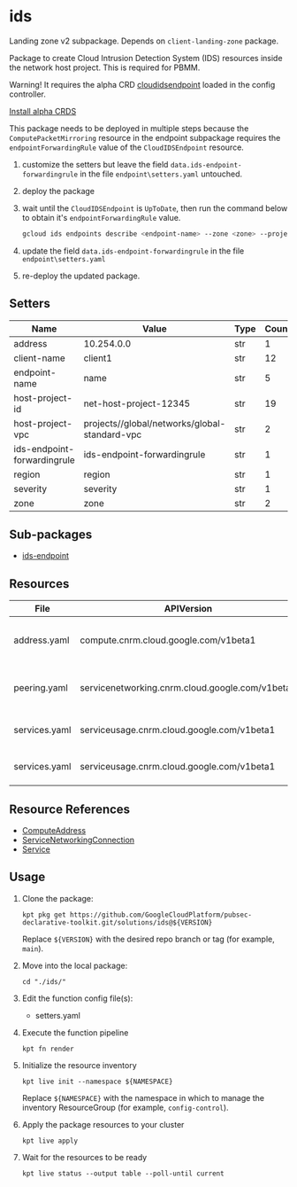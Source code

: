 <!-- BEGINNING OF PRE-COMMIT-BLUEPRINT DOCS HOOK:TITLE -->
# ids


<!-- END OF PRE-COMMIT-BLUEPRINT DOCS HOOK:TITLE -->

<!-- BEGINNING OF PRE-COMMIT-BLUEPRINT DOCS HOOK:BODY -->
Landing zone v2 subpackage.
Depends on `client-landing-zone` package.

Package to create Cloud Intrusion Detection System (IDS) resources inside the network host project. This is required for PBMM.

Warning! It requires the alpha CRD [cloudidsendpoint](https://github.com/GoogleCloudPlatform/k8s-config-connector/blob/master/crds/cloudids_v1alpha1_cloudidsendpoint.yaml)
loaded in the config controller.

[Install alpha CRDS](https://cloud.google.com/config-connector/docs/how-to/install-alpha-crds)

This package needs to be deployed in multiple steps because the `ComputePacketMirroring` resource in the endpoint subpackage requires the `endpointForwardingRule` value of the `CloudIDSEndpoint` resource.

1. customize the setters but leave the field `data.ids-endpoint-forwardingrule` in the file `endpoint\setters.yaml` untouched.

2. deploy the package

3. wait until the `CloudIDSEndpoint` is `UpToDate`, then run the command below to obtain it's `endpointForwardingRule` value.

    ```bash
    gcloud ids endpoints describe <endpoint-name> --zone <zone> --project <host-project-id>
    ```

4. update the field `data.ids-endpoint-forwardingrule` in the file `endpoint\setters.yaml`

5. re-deploy the updated package.

## Setters

|            Name             |                             Value                              | Type | Count |
|-----------------------------|----------------------------------------------------------------|------|-------|
| address                     | 10.254.0.0                                                     | str  |     1 |
| client-name                 | client1                                                        | str  |    12 |
| endpoint-name               | name                                                           | str  |     5 |
| host-project-id             | net-host-project-12345                                         | str  |    19 |
| host-project-vpc            | projects/<host-project-id>/global/networks/global-standard-vpc | str  |     2 |
| ids-endpoint-forwardingrule | ids-endpoint-forwardingrule                                    | str  |     1 |
| region                      | region                                                         | str  |     1 |
| severity                    | severity                                                       | str  |     1 |
| zone                        | zone                                                           | str  |     2 |

## Sub-packages

- [ids-endpoint](endpoint)

## Resources

|     File      |                   APIVersion                    |            Kind             |                        Name                         |       Namespace        |
|---------------|-------------------------------------------------|-----------------------------|-----------------------------------------------------|------------------------|
| address.yaml  | compute.cnrm.cloud.google.com/v1beta1           | ComputeAddress              | host-project-id-standard-google-managed-services-ip | client-name-networking |
| peering.yaml  | servicenetworking.cnrm.cloud.google.com/v1beta1 | ServiceNetworkingConnection | host-project-id-internet-to-googlemanaged-peer      | client-name-networking |
| services.yaml | serviceusage.cnrm.cloud.google.com/v1beta1      | Service                     | host-project-id-ids                                 | client-name-projects   |
| services.yaml | serviceusage.cnrm.cloud.google.com/v1beta1      | Service                     | host-project-id-servicenetworking                   | client-name-projects   |

## Resource References

- [ComputeAddress](https://cloud.google.com/config-connector/docs/reference/resource-docs/compute/computeaddress)
- [ServiceNetworkingConnection](https://cloud.google.com/config-connector/docs/reference/resource-docs/servicenetworking/servicenetworkingconnection)
- [Service](https://cloud.google.com/config-connector/docs/reference/resource-docs/serviceusage/service)

## Usage

1.  Clone the package:
    ```shell
    kpt pkg get https://github.com/GoogleCloudPlatform/pubsec-declarative-toolkit.git/solutions/ids@${VERSION}
    ```
    Replace `${VERSION}` with the desired repo branch or tag
    (for example, `main`).

1.  Move into the local package:
    ```shell
    cd "./ids/"
    ```

1.  Edit the function config file(s):
    - setters.yaml

1.  Execute the function pipeline
    ```shell
    kpt fn render
    ```

1.  Initialize the resource inventory
    ```shell
    kpt live init --namespace ${NAMESPACE}
    ```
    Replace `${NAMESPACE}` with the namespace in which to manage
    the inventory ResourceGroup (for example, `config-control`).

1.  Apply the package resources to your cluster
    ```shell
    kpt live apply
    ```

1.  Wait for the resources to be ready
    ```shell
    kpt live status --output table --poll-until current
    ```

<!-- END OF PRE-COMMIT-BLUEPRINT DOCS HOOK:BODY -->
